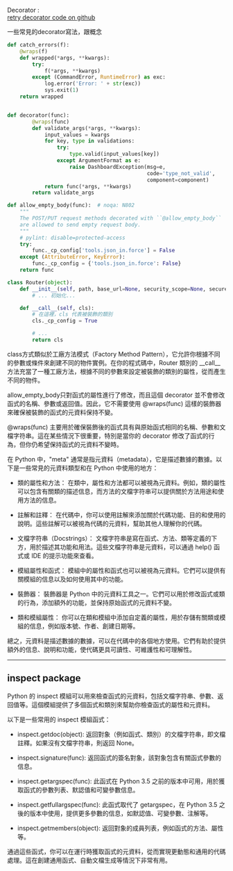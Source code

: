 Decorator :  
[ retry decorator code on github](https://github.com/invl/retry)

一些常見的decorator寫法，跟概念
```python
def catch_errors(f):
    @wraps(f)
    def wrapped(*args, **kwargs):
        try:
            f(*args, **kwargs)
        except (CommandError, RuntimeError) as exc:
            log.error('Error: ' + str(exc))
            sys.exit(1)
    return wrapped


def decorator(func):
        @wraps(func)
        def validate_args(*args, **kwargs):
            input_values = kwargs
            for key, type in validations:
                try:
                    type.valid(input_values[key])
                except ArgumentFormat as e:
                    raise DashboardException(msg=e,
                                             code='type_not_valid',
                                             component=component)
            return func(*args, **kwargs)
        return validate_args

def allow_empty_body(func):  # noqa: N802
    """
    The POST/PUT request methods decorated with ``@allow_empty_body``
    are allowed to send empty request body.
    """
    # pylint: disable=protected-access
    try:
        func._cp_config['tools.json_in.force'] = False
    except (AttributeError, KeyError):
        func._cp_config = {'tools.json_in.force': False}
    return func

class Router(object):
    def __init__(self, path, base_url=None, security_scope=None, secure=True):
        # ... 初始化...

    def __call__(self, cls):
        # 在這裡，cls 代表被裝飾的類別
        cls._cp_config = True

        # ...
        return cls
```
class方式類似於工廠方法模式（Factory Method Pattern），它允許你根據不同的參數或條件來創建不同的物件實例。在你的程式碼中，Router 類別的 \_\_call__ 方法充當了一種工廠方法，根據不同的參數來設定被裝飾的類別的屬性，從而產生不同的物件。

allow_empty_body只對函式的屬性進行了修改，而且這個 decorator 並不會修改函式的名稱、參數或返回值。因此，它不需要使用 @wraps(func) 這樣的裝飾器來確保被裝飾的函式的元資料保持不變。

@wraps(func) 主要用於確保裝飾後的函式具有與原始函式相同的名稱、參數和文檔字符串。這在某些情況下很重要，特別是當你的 decorator 修改了函式的行為，但你仍希望保持函式的元資料不變時。

在 Python 中，"meta" 通常是指元資料（metadata），它是描述數據的數據。以下是一些常見的元資料類型和在 Python 中使用的地方：

* 類的屬性和方法： 在類中，屬性和方法都可以被視為元資料。例如，類的屬性可以包含有關類的描述信息，而方法的文檔字符串可以提供關於方法用途和使用方法的信息。

* 註解和註釋： 在代碼中，你可以使用註解來添加關於代碼功能、目的和使用的說明。這些註解可以被視為代碼的元資料，幫助其他人理解你的代碼。

* 文檔字符串（Docstrings）： 文檔字符串是寫在函式、方法、類等定義的下方，用於描述其功能和用法。這些文檔字符串是元資料，可以通過 help() 函式或 IDE 的提示功能來查看。

* 模組屬性和函式： 模組中的屬性和函式也可以被視為元資料。它們可以提供有關模組的信息以及如何使用其中的功能。

* 裝飾器： 裝飾器是 Python 中的元資料工具之一。它們可以用於修改函式或類的行為，添加額外的功能，並保持原始函式的元資料不變。

* 類和模組屬性： 你可以在類和模組中添加自定義的屬性，用於存儲有關類或模組的信息，例如版本號、作者、創建日期等。

總之，元資料是描述數據的數據，可以在代碼中的各個地方使用。它們有助於提供額外的信息、說明和功能，使代碼更具可讀性、可維護性和可理解性。

---
## inspect package
Python 的 inspect 模組可以用來檢查函式的元資料，包括文檔字符串、參數、返回值等。這個模組提供了多個函式和類別來幫助你檢查函式的屬性和元資料。

以下是一些常用的 inspect 模組函式：

* inspect.getdoc(object): 返回對象（例如函式、類別）的文檔字符串，即文檔註釋。如果沒有文檔字符串，則返回 None。

* inspect.signature(func): 返回函式的簽名對象，該對象包含有關函式參數的信息。

* inspect.getargspec(func): 此函式在 Python 3.5 之前的版本中可用，用於獲取函式的參數列表、默認值和可變參數信息。

* inspect.getfullargspec(func): 此函式取代了 getargspec，在 Python 3.5 之後的版本中使用，提供更多參數的信息，如默認值、可變參數、注解等。

* inspect.getmembers(object): 返回對象的成員列表，例如函式的方法、屬性等。

通過這些函式，你可以在運行時獲取函式的元資料，從而實現更動態和通用的代碼處理。這在創建通用函式、自動文檔生成等情況下非常有用。
